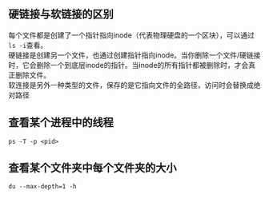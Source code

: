 ## 硬链接与软链接的区别
每个文件都是创建了一个指针指向inode（代表物理硬盘的一个区块），可以通过`ls -i`查看。  
硬链接是创建另一个文件，也通过创建指针指向inode。当你删除一个文件/硬链接时，它会删除一个到底层inode的指针。当inode的所有指针都被删除时，才会真正删除文件。  
软连接是另外一种类型的文件，保存的是它指向文件的全路径，访问时会替换成绝对路径

## 查看某个进程中的线程
`ps -T -p <pid>`

## 查看某个文件夹中每个文件夹的大小
`du --max-depth=1 -h`